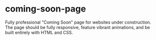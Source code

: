 # coming-soon-page
 Fully professional "Coming Soon" page for websites under construction. The page should be fully responsive, feature vibrant animations, and be built entirely with HTML and CSS.
